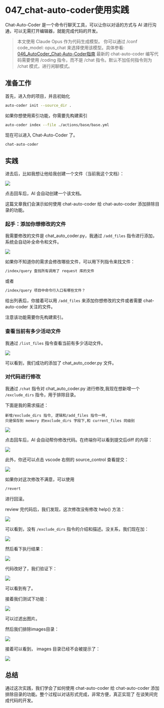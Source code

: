 # 047_chat-auto-coder使用实践

Chat-Auto-Coder 是一个命令行聊天工具，可以让你以对话的方式与 AI 进行沟通，可以无需打开编辑器，就能完成代码的开发。

> 本文使用 Claude Opus 作为代码生成模型。
> 你可以通过 /conf code_model: opus_chat 来选择使用该模型。具体参看: [046_AutoCoder_Chat-Auto-Coder指南](./046_AutoCoder_Chat-Auto-Coder指南.md)
> 最新的 chat-auto-coder 编写代码需要使用 /coding 指令，而不是 /chat 指令。默认不加任何指令则为 /chat 模式，进行闲聊模式。

## 准备工作

首先，进入你的项目，并且初始化

```bash
auto-coder init --source_dir .
```

如果你想使用索引功能，你需要先构建索引

```bash
auto-coder index --file ./actions/base/base.yml
```

现在可以进入 Chat-Auto-Coder 了。

```bash
chat-auto-coder
```

## 实践

进去后，比如我想让他给我创建一个文件（当前我这个文档）：

![](../images/047-01.png)

点击回车后，AI 会自动创建一个该文档。

这篇文章我们会演示如何使用 chat-auto-coder 给 chat-auto-coder 添加排除目录的功能。

### 起手：添加你想修改的文件

我需要修改的文件是 chat_auto_coder.py，我通过 `/add_files` 指令进行添加，系统会自动补全命令和文件。

![](../images/047-02.png)

如果你不知道你的需求会修改哪些文件，可以用下列指令来找文件：

```bash
/index/query 查找所有调用了 request 库的文件
```

或者

```bash
/index/query 项目中命令行入口有哪些文件？
```

给出列表后，你接着可以用 `/add_files` 来添加你想修改的文件或者需要 chat-auto-coder 关注的文件。

注意该功能需要你先构建索引。

### 查看当前有多少活动文件

我通过 `/list_files` 指令查看当前有多少活动文件。

![](../images/047-03.png)

可以看到，我们成功的添加了 chat_auto_coder.py 文件。

### 对代码进行修改

我通过 `/chat` 指令对 chat_auto_coder.py 进行修改,我现在想新增一个 `/exclude_dirs` 指令，用于排除目录。

下面是我的需求描述：

```
新增/exclude_dirs 指令, 逻辑和/add_files 指令一样,
只是保存到 memory 的exclude_dirs 字段下,和 current_files 同级别
```

![](../images/047-04.png)

点击回车后，AI 会自动帮你修改代码。在终端你可以看到提交后diff 的内容：

![](../images/047-05.png)

此外，你还可以点击 vscode 右侧的 source_control 查看提交：

![](../images/047-06.png)

如果你对这次修改不满意，可以使用 

```bash
/revert
```    
进行回滚。

review 完代码后，我们发现，这次修改没有修改 help() 方法：

![](../images/047-07.png)

可以看到，没有 `/exclude_dirs` 指令的介绍和描述。没关系，我们现在加：

![](../images/047-08.png)

然后看下执行结果：

![](../images/047-09.png)

代码改好了，我们验证下：

![](../images/047-10.png)

可以看到有了。

接着我们测试下功能：

![](../images/047-11.png)

可以过滤出图片。

然后我们排除images目录：

![](../images/047-12.png)


接着可以看到， images 目录已经不会被提示了：

![](../images/047-13.png)


## 总结

通过这次实践，我们学会了如何使用 chat-auto-coder 给 chat-auto-coder 添加排除目录的功能。整个过程以对话形式完成，非常方便，真正实现了
在谈笑间完成代码的开发。




